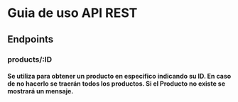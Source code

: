 # Guia de uso API REST

## Endpoints

### products/:ID
#### Se utiliza para obtener un producto en especifico indicando su ID. En caso de no hacerlo se traerán todos los productos. Si el Producto no existe se mostrará un mensaje.